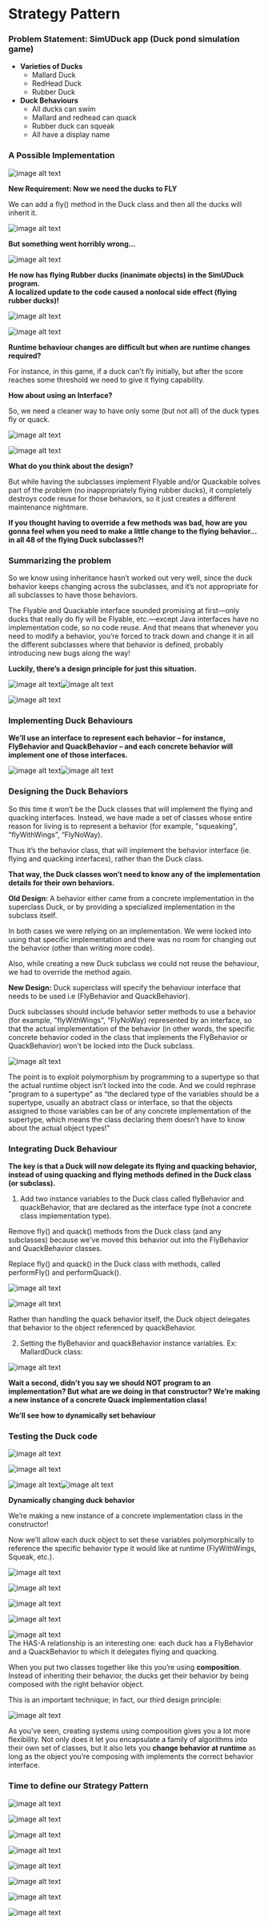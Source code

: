 # Strategy Pattern

### Problem Statement: SimUDuck app (Duck pond simulation game) 

<ul>
	<li><b>Varieties of Ducks</b>
		<ul>
			<li>Mallard Duck</li>
			<li>RedHead Duck</li>
			<li>Rubber Duck</li>
		</ul>
	</li>
	<li><b>Duck Behaviours</b>
		<ul>
			<li>All ducks can swim</li>
			<li>Mallard and redhead can quack</li>
			<li>Rubber duck can squeak</li>
			<li>All have a display name</li>
		</ul>
	</li>
</ul>



### A Possible Implementation
![image alt text](image0_0.png)


**New Requirement: Now we need the ducks to FLY**

We can add a fly() method in the Duck class and then all the ducks will inherit it. 

![image alt text](image_0.png)


**But something went horribly wrong…** 

![image alt text](image_0_1.png)


**He now has flying Rubber ducks (inanimate objects) in the SimUDuck program.**  
**A localized update to the code caused a nonlocal side effect (flying rubber ducks)!**  
  
![image alt text](image_1.png)

![image alt text](image_2.png)

**Runtime behaviour changes are difficult but when are runtime changes required?**

For instance, in this game, if a duck can’t fly initially, but after the score reaches some threshold we need to give it flying capability.

**How about using an Interface?**

So, we need a cleaner way to have only some (but not all) of the duck types fly or quack.

![image alt text](image_3.png)

![image alt text](image_4.png)

**What do you think about the design?**

But while having the subclasses implement Flyable and/or Quackable solves part of the problem (no inappropriately flying rubber ducks), it completely destroys code reuse for those behaviors, so it just creates a different maintenance nightmare. 

**If you thought having to override a few methods was bad, how are you gonna feel when you need to make a little change to the flying behavior... in all 48 of the flying Duck subclasses?!**

### Summarizing the problem

So we know using inheritance hasn’t worked out very well, since the duck behavior keeps changing across the subclasses, and it’s not appropriate for all subclasses to have those behaviors. 

The Flyable and Quackable interface sounded promising at first—only ducks that really do fly will be Flyable, etc.—except Java interfaces have no implementation code, so no code reuse. And that means that whenever you need to modify a behavior, you’re forced to track down and change it in all the different subclasses where that behavior is defined, probably introducing new bugs along the way!

**Luckily, there’s a design principle for just this situation.**

![image alt text](image_5.png)![image alt text](image_6.png)

![image alt text](image_7.png)


###  Implementing Duck Behaviours

**We’ll use an interface to represent each behavior – for instance, FlyBehavior and QuackBehavior – and each concrete behavior will implement one of those interfaces.**

![image alt text](image_8.png)![image alt text](image_9.png)


### Designing the Duck Behaviors

So this time it won’t be the Duck classes that will implement the flying and quacking interfaces. Instead, we have made a set of classes whose entire reason for living is to represent a behavior (for example, "squeaking", “flyWithWings”, “FlyNoWay).

Thus it’s the behavior class, that will implement the behavior interface (ie. flying and quacking interfaces), rather than the Duck class.

**That way, the Duck classes won’t need to know any of the implementation details for their own behaviors.**

**Old Design:** A behavior either came from a concrete implementation in the superclass Duck, or by providing a specialized implementation in the subclass itself. 

In both cases we were relying on an implementation. We were locked into using that specific implementation and there was no room for changing out the behavior (other than writing more code). 

Also, while creating a new Duck subclass we could not reuse the behaviour, we had to override the method again.

**New Design:** Duck superclass will specify the behaviour interface that needs to be used i.e (FlyBehavior and QuackBehavior). 

Duck subclasses should include behavior setter methods to use a behavior  (for example, "flyWithWings", “FlyNoWay) represented by an interface, so that the actual implementation of the behavior (in other words, the specific concrete behavior coded in the class that implements the FlyBehavior or QuackBehavior) won’t be locked into the Duck subclass.

![image alt text](image_10.png)

The point is to exploit polymorphism by programming to a supertype so that the actual runtime object isn’t locked into the code. And we could rephrase "program to a supertype" as “the declared type of the variables should be a supertype, usually an abstract class or interface, so that the objects assigned to those variables can be of any concrete implementation of the supertype, which means the class declaring them doesn’t have to know about the actual object types!”


### Integrating Duck Behaviour

**The key is that a Duck will now delegate its flying and quacking behavior, instead of using quacking and flying methods defined in the Duck class (or subclass).**

1) Add two instance variables to the Duck class called flyBehavior and quackBehavior, that are declared as the interface type (not a concrete class implementation type). 

Remove fly() and quack() methods from the Duck class (and any subclasses) because we’ve moved this behavior out into the FlyBehavior and QuackBehavior classes. 

Replace fly() and quack() in the Duck class with methods, called performFly() and performQuack().

![image alt text](image_11.png)

![image alt text](image_12.png)

Rather than handling the quack behavior itself, the Duck object delegates that behavior to the object referenced by quackBehavior.

2) Setting the flyBehavior and quackBehavior instance variables. Ex: MallardDuck class: 

![image alt text](image_13.png)

**Wait a second, didn’t you say we should NOT program to an implementation? But what are we doing in that constructor? We’re making a new instance of a concrete Quack implementation class!**

**We’ll see how to dynamically set behaviour**

### Testing the Duck code

![image alt text](image_14.png)

![image alt text](image_15.png)

![image alt text](image_16.png)![image alt text](image_17.png)

**Dynamically changing duck behavior**

We’re making a new instance of a concrete implementation class in the constructor!

Now we’ll allow each duck object to set these variables polymorphically to reference the specific behavior type it would like at runtime (FlyWithWings, Squeak, etc.). 

![image alt text](image_18.png)

![image alt text](image_19.png)

![image alt text](image_20.png)

![image alt text](image_21.png)


![image alt text](image_22_0.png)  
The HAS-A relationship is an interesting one: each duck has a FlyBehavior and a QuackBehavior to which it delegates flying and quacking. 

When you put two classes together like this you’re using **composition**. Instead of inheriting their behavior, the ducks get their behavior by being composed with the right behavior object. 

This is an important technique; in fact, our third design principle:

![image alt text](image_23.png)

As you’ve seen, creating systems using composition gives you a lot more flexibility. Not only does it let you encapsulate a family of algorithms into their own set of classes, but it also lets you **change behavior at runtime** as long as the object you’re composing with implements the correct behavior interface. 


### Time to define our Strategy Pattern

![image alt text](image_24.png)

![image alt text](image_25.png)

![image alt text](image_26.png)

![image alt text](image_27.png)

![image alt text](image_28.png)

![image alt text](image_29.png)

![image alt text](image_30.png)

![image alt text](image_31.png)

